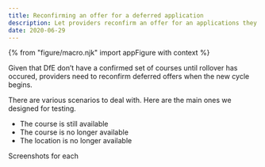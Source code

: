 ```yaml
---
title: Reconfirming an offer for a deferred application
description: Let providers reconfirm an offer for an applications they deferred
date: 2020-06-29
---
```


{% from "figure/macro.njk" import appFigure with context %}

Given that DfE don’t have a confirmed set of courses until rollover has occured, providers need to reconfirm deferred offers when the new cycle begins.

There are various scenarios to deal with. Here are the main ones we designed for testing.

- The course is still available
- The course is no longer available
- The location is no longer available

Screenshots for each

